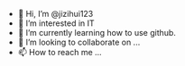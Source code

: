 - 👋 Hi, I’m @jizihui123
- 👀 I’m interested in IT
- 🌱 I’m currently learning how to use github.
- 💞️ I’m looking to collaborate on ...
- 📫 How to reach me ...

<!---
jizihui123/jizihui123 is a ✨ special ✨ repository because its `README.md` (this file) appears on your GitHub profile.
You can click the Preview link to take a look at your changes.
--->
